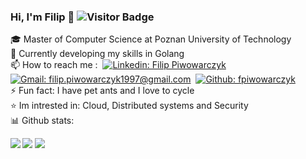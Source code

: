 ### Hi, I'm Filip 👋 ![Visitor Badge](https://visitor-badge.laobi.icu/badge?page_id=fpiwowarczyk)

🎓 Master of Computer Science at Poznan University of Technology \
🔭 Currently developing my skills in Golang \
📫 How to reach me :&nbsp;
[![Linkedin: Filip Piwowarczyk](https://img.shields.io/badge/-LinkedIn-blue?style=flat-square&logo=Linkedin&logoColor=white&link=https://https://www.linkedin.com/in/filip-piwowarczyk-065792180/)](https://www.linkedin.com/in/filip-piwowarczyk-065792180/)&nbsp;
[![Gmail: filip.piwowarczyk1997@gmail.com](https://img.shields.io/badge/-fpiwowarczyk-blue?style=flat-square&logo=Gmail&logoColor=white&color=red&link=mailto:filip.piwowarczyk1997@gmail.com)](mailto:filip.piwowarczyk1997@gmail.com)&nbsp;
[![Github: fpiwowarczyk](https://img.shields.io/badge/-fpiwowarczyk-blue?style=flat-square&logo=GitHub&logoColor=white&color=black&link=https://github.com/fpiwowarczyk)](https://github.com/fpiwowarczyk) \
⚡ Fun fact: I have pet ants and I love to cycle \
:star: Im intrested in: Cloud, Distributed systems and Security\
📊 Github stats:

<td>
  <p>
    <img allign="right" src="https://github-readme-stats.vercel.app/api?username=fpiwowarczyk&count_private=true&show_icons=true&theme=blueberry"/>
      <img align="left" src="https://github-readme-stats.vercel.app/api/top-langs/?username=fpiwowarczyk&&hide=SCSS,CSS,LESS,SHELL,HTML,Makefile,Vim script&&langs_count=8&line_height=35&theme=blueberry" />
    <img src="https://github-readme-streak-stats.herokuapp.com/?user=fpiwowarczyk&theme=blueberry"> 
  </p>
</td>
<td>
  <p>

  </p>
</td>

